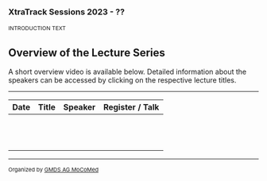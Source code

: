 ### XtraTrack Sessions 2023 - ??

<p style="font-size:11px">INTRODUCTION TEXT</p>

## Overview of the Lecture Series

<!-- Register now to secure your spot in the lectures and receive a calendar invitation including the access link.-->

A short overview video is available below. Detailed information about the speakers can be accessed by clicking on the respective lecture titles.

<!--<p style="font-size:11px"><a href="">Register for this XtraTrack Season</a></p>-->

---

|Date   |Title   |Speaker   |Register / Talk   |
|---|---|---|---|
|   |   |   |   |
|   |   |   |   |
|   |   |   |   |
|   |   |   |   |
|   |   |   |   |
|   |   |   |   |
|   |   |   |   |
|   |   |   |   |
|   |   |   |   |
|   |   |   |   |
|   |   |   |   |
|   |   |   |   |

<!--<center><iframe width="330" height="210" src="https://www.youtube.com/embed/qknVuj5XohM?si=zd9prDstId0hfQR4" title="YouTube video player" frameborder="0" allow="accelerometer; autoplay; clipboard-write; encrypted-media; gyroscope; picture-in-picture; web-share" referrerpolicy="strict-origin-when-cross-origin" allowfullscreen></iframe></center>-->

---
<p style="font-size:11px">Organized by <a href="http://mocomed.de">GMDS AG MoCoMed</a></p>
